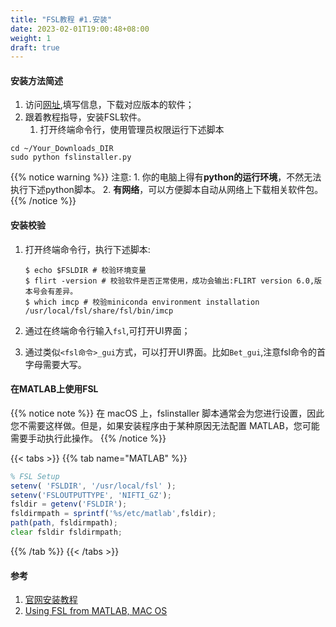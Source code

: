 ```yaml
---
title: "FSL教程 #1.安装"
date: 2023-02-01T19:00:48+08:00
weight: 1
draft: true
---
```


#### 安装方法简述

1. 访问[网址](http://fsl.fmrib.ox.ac.uk/fsldownloads),填写信息，下载对应版本的软件；
2. 跟着教程指导，安装FSL软件。
   1. 打开终端命令行，使用管理员权限运行下述脚本
```
cd ~/Your_Downloads_DIR
sudo python fslinstaller.py
```

{{% notice warning %}}
注意: 1. 你的电脑上得有**python的运行环境**，不然无法执行下述python脚本。
2. **有网络**，可以方便脚本自动从网络上下载相关软件包。
{{% /notice %}}

#### 安装校验
1. 打开终端命令行，执行下述脚本:
   ```
   $ echo $FSLDIR # 校验环境变量
   $ flirt -version # 校验软件是否正常使用，成功会输出:FLIRT version 6.0,版本号会有差异。
   $ which imcp # 校验miniconda environment installation
   /usr/local/fsl/share/fsl/bin/imcp
   ```

2. 通过在终端命令行输入`fsl`,可打开UI界面；
3. 通过类似`<fsl命令>_gui`方式，可以打开UI界面。比如`Bet_gui`,注意fsl命令的首字母需要大写。



#### 在MATLAB上使用FSL
{{% notice note %}}
在 macOS 上，fslinstaller 脚本通常会为您进行设置，因此您不需要这样做。但是，如果安装程序由于某种原因无法配置 MATLAB，您可能需要手动执行此操作。
{{% /notice %}}

{{< tabs >}}
{{% tab name="MATLAB" %}}
```octave
% FSL Setup
setenv( 'FSLDIR', '/usr/local/fsl' );
setenv('FSLOUTPUTTYPE', 'NIFTI_GZ');
fsldir = getenv('FSLDIR');
fsldirmpath = sprintf('%s/etc/matlab',fsldir);
path(path, fsldirmpath);
clear fsldir fsldirmpath;
```
{{% /tab %}}
{{< /tabs >}}



#### 参考
1. [官网安装教程](https://fsl.fmrib.ox.ac.uk/fsl/fslwiki/FslInstallation)
2. [Using FSL from MATLAB, MAC OS](https://fsl.fmrib.ox.ac.uk/fsl/fslwiki/FslInstallation/MacOsX)